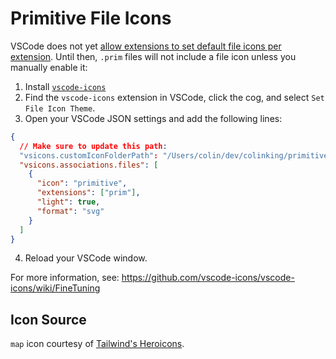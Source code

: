 # Primitive File Icons

VSCode does not yet [allow extensions to set default file icons per extension](https://github.com/microsoft/vscode/issues/14662). Until then, `.prim` files will not include a file icon unless you manually enable it:

1. Install [`vscode-icons`](https://marketplace.visualstudio.com/items?itemName=vscode-icons-team.vscode-icons)
2. Find the `vscode-icons` extension in VSCode, click the cog, and select `Set File Icon Theme`.
3. Open your VSCode JSON settings and add the following lines:

```json
{
  // Make sure to update this path:
  "vsicons.customIconFolderPath": "/Users/colin/dev/colinking/primitive-lang",
  "vsicons.associations.files": [
    {
      "icon": "primitive",
      "extensions": ["prim"],
      "light": true,
      "format": "svg"
    }
  ]
}
```

4. Reload your VSCode window.

For more information, see: https://github.com/vscode-icons/vscode-icons/wiki/FineTuning

## Icon Source

`map` icon courtesy of [Tailwind's Heroicons](https://heroicons.com/).
